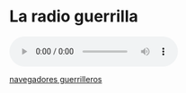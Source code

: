 
# La radio guerrilla


<html lang="en">
<head>
    <meta charset="utf-8">
    </head>
<body>
    <audio controls="controls">
        <source src="http://giss.tv:8000/guerrillaradio.mp3" type="audio/mpeg">
        <source src="/http://giss.tv:8000/guerrillaradio.ogg" type="audio/ogg">
        Your browser does not support the HTML5 audio element.
    </audio>
</body>
</html>  


   <a href="http://giss.tv:8000/guerrillaradio.ogg">navegadores guerrilleros</a>     
